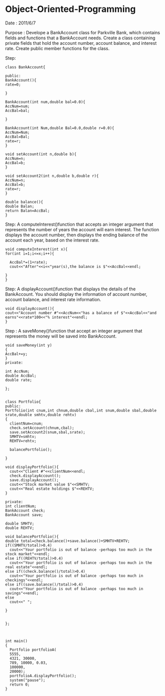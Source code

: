 # Object-Oriented-Programming

Date : 2011/6/7

Purpose : Develope a BankAccount class for Parkville Bank, which contains fields and functions that a BankAccount needs. Create a class containing private fields that hold the account number, account balance, and interest rate. Create public member functions for the class.

Step:

    class BankAccount{
    
    public:
    BankAccount(){
    rate=0;
    
    }

    BankAccount(int num,double bal=0.0){
    AccNum=num;
    AccBal=bal;
    
    }

    BankAccount(int Num,double Bal=0.0,double r=0.0){
    AccNum=Num;
    AccBal=Bal;
    rate=r;
    }

    void setAccount(int n,double b){
    AccNum=n;
    AccBal=b; 
    }

    void setAccount2(int n,double b,double r){
    AccNum=n;
    AccBal=b;
    rate=r;
    }

    double balance(){
    double Balan;
    return Balan=AccBal;
    }

Step: A computeInterest()function that accepts an integer argument that represents the number of years the account will earn interest. The function displays the account number, then displays the ending balance of the account each year, based on the interest rate. 

    void computeInterest(int x){
    for(int i=1;i<=x;i++){
     
      AccBal*=(1+rate);
      cout<<"After"<<i<<"year(s),the balance is $"<<AccBal<<endl;
    
    }
    }

Step: A displayAccount()function that displays the details of the BankAccount. You should display the information of account number, account balance, and interest rate information. 



    void displayAccount(){
    cout<<"Account number #"<<AccNum<<"has a balance of $"<<AccBal<<"and earns"<<rate*100<<"% interest"<<endl;
    }

Step : A saveMoney()function that accept an integer argument that represents the money will be saved into BankAccount. 

    void saveMoney(int y)
    {
    AccBal+=y;
    }
    private:

    int AccNum;
    double AccBal;
    double rate;
    
    };
    
    
    class Portfolio{
    public:
    Portfolio(int cnum,int chnum,double cbal,int snum,double sbal,double srate,double smhtv,double rehtv)
    {
      clientNum=cnum;
      check.setAccount(chnum,cbal);
      save.setAccount2(snum,sbal,srate);
      SMHTV=smhtv;
      REHTV=rehtv;
   
      balancePortfolio();
    
    }

    void displayPortfolio(){
      cout<<"Client #"<<clientNum<<endl;
      check.displayAccount();
      save.displayAccount();
      cout<<"Stock market value $"<<SMHTV;
      cout<<"Real estate holdings $"<<REHTV;
    }

    private:
    int clientNum;
    BankAccount check;
    BankAccount save;
    
    double SMHTV;
    double REHTV;

    void balancePortfolio(){
    double total=check.balance()+save.balance()+SMHTV+REHTV;
    if((SMHTV/total)>0.4)
      cout<<"Your portfolio is out of balance -perhaps too much in the stock market"<<endl;
    else if((REHTV/total)>0.4)
      cout<<"Your portfolio is out of balance -perhaps too much in the real estate"<<endl;
    else if((check.balance()/total)>0.4)
      cout<<"Your portfolio is out of balance -perhaps too much in checkings"<<endl;
    else if((save.balance()/total)>0.4)
      cout<<"Your portfolio is out of balance -perhaps too much in savings"<<endl;
    else
      cout<<" ";
    
    }


    };



    int main() 
    {
      Portfolio portfolioA(
      5555,
      4321, 30000,
      789, 10000, 0.03,
      100000,
      20000);
      portfolioA.displayPortfolio();
      system("pause");
      return 0;
    } 


